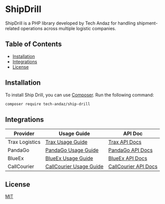 # ShipDrill

ShipDrill is a PHP library developed by Tech Andaz for handling shipment-related operations across multiple logistic companies.

## Table of Contents

- [Installation](#installation)
- [Integrations](#integrations)
- [License](#license)

## Installation

To install Ship Drill, you can use [Composer](https://getcomposer.org/). Run the following command:

```bash
composer require tech-andaz/ship-drill
```

## Integrations

| Provider | Usage Guide | API Doc |
| -------- | ------- | ------- |
|Trax Logistics|[Trax Usage Guide](src/Trax/Usage%20Guide%20Trax.md)| [Trax API Docs](src/Trax/API%20Document%20-%20Trax.pdf)|
|PandaGo|[PandaGo Usage Guide](src/PandaGo/Usage%20Guide%20PandaGo.md)| [PandaGo API Docs](https://pandago.docs.apiary.io/)|
|BlueEx|[BlueEx Usage Guide](src/BlueEx/Usage%20Guide%20BlueEx.md)| [BlueEx API Docs](https://beta.blue-ex.com/developer-center/open-api-json)|
|CallCourier|[CallCourier Usage Guide](src/CallCourier/Usage%20Guide%20CallCourier.md) | [CallCourier API Docs](src/CallCourier/API%20Docs%20CallCourier.pdf)|

## License

[MIT](https://choosealicense.com/licenses/mit/)

